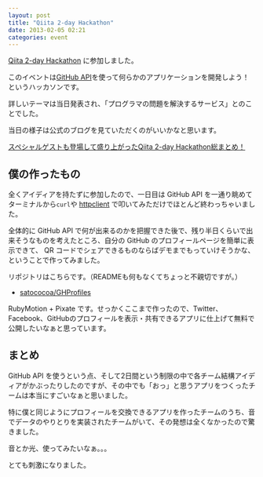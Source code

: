 ```yaml
---
layout: post
title: "Qiita 2-day Hackathon"
date: 2013-02-05 02:21
categories: event
---
```

[Qiita 2-day Hackathon](http://qiitahackathon03.peatix.com) に参加しました。

このイベントは[GitHub API](http://developer.github.com)を使って何らかのアプリケーションを開発しよう！というハッカソンです。

詳しいテーマは当日発表され、「プログラマの問題を解決するサービス」とのことでした。

当日の様子は公式のブログを見ていただくのがいいかなと思います。

[スペシャルゲストも登場して盛り上がったQiita 2-day Hackathon総まとめ！](http://blog.qiita.com/post/42345394076/qiita-2-day-hackathon-report)


## 僕の作ったもの

全くアイディアを持たずに参加したので、一日目は GitHub API を一通り眺めてターミナルから`curl`や [httpclient](https://github.com/nahi/httpclient) で叩いてみただけでほとんど終わっちゃいました。

全体的に GitHub API で何が出来るのかを把握できた後で、残り半日くらいで出来そうなものを考えたところ、自分の GitHub のプロフィールページを簡単に表示できて、 QR コードでシェアできるものならばデモまでもっていけそうかな、ということで作ってみました。

リポジトリはこちらです。（READMEも何もなくてちょっと不親切ですが。）

- [satococoa/GHProfiles](https://github.com/satococoa/GHProfiles)

RubyMotion + Pixate です。せっかくここまで作ったので、Twitter、Facebook、GitHubのプロフィールを表示・共有できるアプリに仕上げて無料で公開したいなぁと思っています。


## まとめ

GitHub API を使うという点、そして2日間という制限の中で各チーム結構アイディアがかぶったりしたのですが、その中でも「おっ」と思うアプリをつくったチームは本当にすごいなぁと思いました。

特に僕と同じようにプロフィールを交換できるアプリを作ったチームのうち、音でデータのやりとりを実装されたチームがいて、その発想は全くなかったので驚きました。

音とか光、使ってみたいなぁ。。。

とても刺激になりました。
